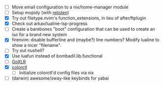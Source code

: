 - [ ] Move email configuration to a nix/home-manager module
- [ ] Setup mopidy (with [relisten](relisten.net))
- [x] Try out filetype.nvim's function_extensions, in lieu of after/ftplugin
- [x] Check out arkav/lualine-lsp-progress
- [ ] Create a barebones "boot" configuration that can be used to create an iso for a brand new system
- [x] firenvim: disable bufferline and (maybe?) line numbers? Modify lualine to show a nicer "filename".
- [ ] Try out nushell?
- [x] Use luafun instead of bombadil.lib.functional
- [ ] [GoXLR](https://github.com/GoXLR-on-Linux/GoXLR-Utility)
- [x] [colorctl](./packages/colorctl)
    - [ ] Initialize colorctl'd config files via nix
- [ ] (darwin) awesome/sway-like keybinds for yabai
